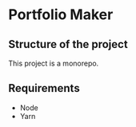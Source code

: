 # Portfolio Maker

## Structure of the project

This project is a monorepo.

## Requirements

- Node
- Yarn
